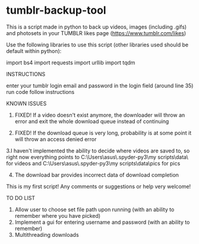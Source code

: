 # tumblr-backup-tool

This is a script made in python to back up videos, images (including .gifs) and photosets in your TUMBLR likes page (https://www.tumblr.com/likes)

Use the following libraries to use this script (other libraries used should be default within python):

import bs4
import requests
import urllib
import tqdm

INSTRUCTIONS

enter your tumblr login email and password in the login field (around line 35)
run code
follow instructions

KNOWN ISSUES

1. FIXED! If a video doesn't exist anymore, the downloader will throw an error and exit the whole download queue instead of continuing

2. FIXED! If the download queue is very long, probability is at some point it will throw an access denied error

3.I haven't implemented the ability to decide where videos are saved to, so right now everything points to C:\\Users\\asus\\.spyder-py3\\my scripts\\data\ for videos and C:\\Users\\asus\\.spyder-py3\\my scripts\\data\\pics for pics

4. The download bar provides incorrect data of download completion

This is my first script! Any comments or suggestions or help very welcome!

TO DO LIST

1. Allow user to choose set file path upon running (with an ability to remember where you have picked)
2. Implement a gui for entering username and password (with an ability to remember)
3. Multithreading downloads

